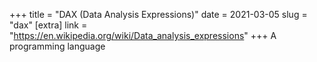+++
title = "DAX (Data Analysis Expressions)"
date = 2021-03-05
slug = "dax"
[extra]
link = "https://en.wikipedia.org/wiki/Data_analysis_expressions"
+++
A programming language

